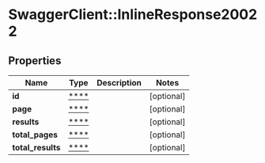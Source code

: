 # SwaggerClient::InlineResponse20022

## Properties
Name | Type | Description | Notes
------------ | ------------- | ------------- | -------------
**id** | [****](.md) |  | [optional] 
**page** | [****](.md) |  | [optional] 
**results** | [****](.md) |  | [optional] 
**total_pages** | [****](.md) |  | [optional] 
**total_results** | [****](.md) |  | [optional] 

